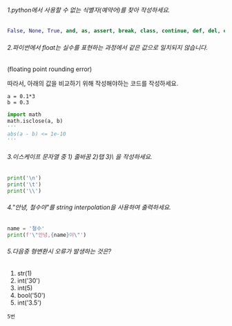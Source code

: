 ###### 1.python에서 사용할 수 없는 식별자(예약어)를 찾아 작성하세요.

```python
False, None, True, and, as, assert, break, class, continue, def, del, elif, else, except, finally, for, from, global, if, import, in, is, lambda, nonlocal, not, or, pass, raise, return, try, while, with, yield
```

###### 2.파이썬에서 float는 실수를 표현하는 과정에서 같은 값으로 일치되지 않습니다. 

(floating point rounding error)

따라서, 아래의 값을 비교하기 위해 작성해야하는 코드를 작성하세요.

```
a = 0.1*3
b = 0.3
```

```python
import math
math.isclose(a, b)
'''
abs(a - b) <= 1e-10
'''
```

###### 3.이스케이프 문자열 중 1) 줄바꿈 2)탭 3)\ 을 작성하세요.

```python
print('\n')
print('\t')
print('\\')
```

###### 4."안녕, 철수야"를  string interpolation을 사용하여 출력하세요.

````python
name = '철수'
print(f'\"안녕,{name}야\"')
````

###### 5.다음중 형변환시 오류가 발생하는 것은?

1. str(1)
2. int('30')
3. int(5)
4. bool('50')
5. int('3.5')

```
5번
```